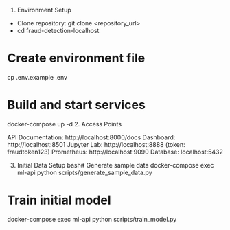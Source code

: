 1. Environment Setup
- Clone repository: git clone <repository_url>
- cd fraud-detection-localhost

# Create environment file
cp .env.example .env

# Build and start services
docker-compose up -d
2. Access Points

API Documentation: http://localhost:8000/docs
Dashboard: http://localhost:8501
Jupyter Lab: http://localhost:8888 (token: fraudtoken123)
Prometheus: http://localhost:9090
Database: localhost:5432

3. Initial Data Setup
bash# Generate sample data
docker-compose exec ml-api python scripts/generate_sample_data.py

# Train initial model
docker-compose exec ml-api python scripts/train_model.py

